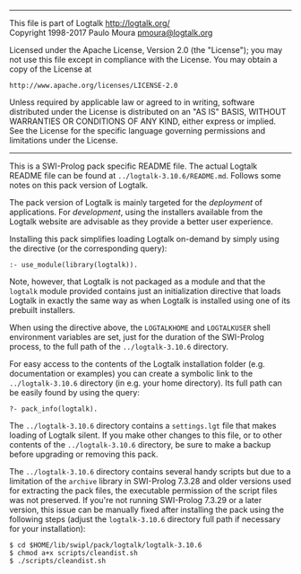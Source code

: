 ________________________________________________________________________

This file is part of Logtalk <http://logtalk.org/>  
Copyright 1998-2017 Paulo Moura <pmoura@logtalk.org>

Licensed under the Apache License, Version 2.0 (the "License");
you may not use this file except in compliance with the License.
You may obtain a copy of the License at

    http://www.apache.org/licenses/LICENSE-2.0

Unless required by applicable law or agreed to in writing, software
distributed under the License is distributed on an "AS IS" BASIS,
WITHOUT WARRANTIES OR CONDITIONS OF ANY KIND, either express or implied.
See the License for the specific language governing permissions and
limitations under the License.
________________________________________________________________________


This is a SWI-Prolog pack specific README file. The actual Logtalk
README file can be found at `../logtalk-3.10.6/README.md`. Follows
some notes on this pack version of Logtalk.

The pack version of Logtalk is mainly targeted for the *deployment*
of applications. For *development*, using the installers available
from the Logtalk website are advisable as they provide a better user
experience.

Installing this pack simplifies loading Logtalk on-demand by simply
using the directive (or the corresponding query):

	:- use_module(library(logtalk)).

Note, however, that Logtalk is not packaged as a module and that the
`logtalk` module provided contains just an initialization directive
that loads Logtalk in exactly the same way as when Logtalk is installed
using one of its prebuilt installers.

When using the directive above, the `LOGTALKHOME` and `LOGTALKUSER`
shell environment variables are set, just for the duration of the
SWI-Prolog process, to the full path of the `../logtalk-3.10.6`
directory.

For easy access to the contents of the Logtalk installation folder
(e.g. documentation or examples) you can create a symbolic link to the
`../logtalk-3.10.6` directory (in e.g. your home directory). Its full
path can be easily found by using the query:

	?- pack_info(logtalk).

The `../logtalk-3.10.6` directory contains a `settings.lgt` file that
makes loading of Logtalk silent. If you make other changes to this file,
or to other contents of the `../logtalk-3.10.6` directory, be sure to
make a backup before upgrading or removing this pack.

The `../logtalk-3.10.6` directory contains several handy scripts but due
to a limitation of the `archive` library in SWI-Prolog 7.3.28 and older
versions used for extracting the pack files, the executable permission
of the script files was not preserved. If you're not running SWI-Prolog
7.3.29 or a later version, this issue can be manually fixed after installing
the pack using the following steps (adjust the `logtalk-3.10.6` directory
full path if necessary for your installation):

	$ cd $HOME/lib/swipl/pack/logtalk/logtalk-3.10.6
	$ chmod a+x scripts/cleandist.sh
	$ ./scripts/cleandist.sh
